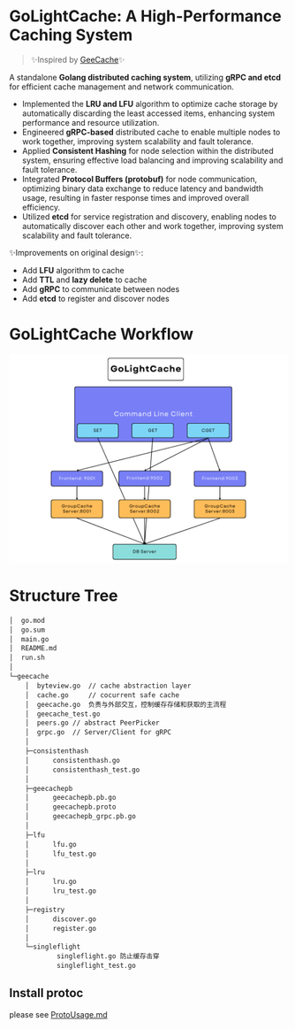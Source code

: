 # GoLightCache: A High-Performance Caching System
> ✨Inspired by [GeeCache](https://geektutu.com/post/geecache.html)✨

A standalone **Golang distributed caching system**, utilizing **gRPC and etcd** for efficient cache management and network communication.

- Implemented the **LRU and LFU** algorithm to optimize cache storage by automatically discarding the least accessed items, enhancing system performance and resource utilization.
- Engineered **gRPC-based** distributed cache to enable multiple nodes to work together, improving system scalability and fault tolerance.
- Applied **Consistent Hashing** for node selection within the distributed system, ensuring effective load balancing and improving scalability and fault tolerance.
- Integrated **Protocol Buffers (protobuf)** for node communication, optimizing binary data exchange to reduce latency and bandwidth usage, resulting in faster response times and improved overall efficiency.
- Utilized **etcd** for service registration and discovery, enabling nodes to automatically discover each other and work together, improving system scalability and fault tolerance.

✨Improvements on original design✨:
- Add **LFU** algorithm to cache
- Add **TTL** and **lazy delete** to cache
- Add **gRPC** to communicate between nodes
- Add **etcd** to register and discover nodes

# GoLightCache Workflow
![workflow](./public/golightcache.png)

# Structure Tree
```bash
│  go.mod
│  go.sum
│  main.go	
│  README.md	
│  run.sh	
│
└─geecache
    │  byteview.go	// cache abstraction layer
    │  cache.go	    // cocurrent safe cache
    │  geecache.go	负责与外部交互，控制缓存存储和获取的主流程
    │  geecache_test.go 			
    │  peers.go	// abstract PeerPicker
    │  grpc.go	// Server/Client for gRPC
    │
    ├─consistenthash
    │      consistenthash.go	
    │      consistenthash_test.go	
    │
    ├─geecachepb
    │      geecachepb.pb.go
    │      geecachepb.proto	
    │      geecachepb_grpc.pb.go
    │
    ├─lfu
    │      lfu.go	
    │      lfu_test.go
    │
    ├─lru
    │      lru.go	
    │      lru_test.go
    │
    ├─registry	
    │      discover.go	
    │      register.go	
    │
    └─singleflight
            singleflight.go	防止缓存击穿
            singleflight_test.go
```
## Install protoc
please see [ProtoUsage.md](./ProtoUsage.md)